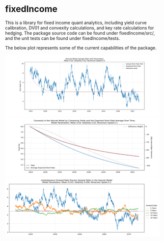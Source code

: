 # fixedIncome
This is a library for fixed income quant analytics, including yield curve calibration, DV01 and convexity calculations, and key rate calculations for hedging. The package source code can be found under fixedIncome/src/, and the unit tests can be found under fixedIncome/tests. 

The below plot represents some of the current capabilities of the package. 

![Vasicek Short Rate Sample PAth](https://github.com/aflapan/fixedIncome/blob/master/docs/images/Vasicek_Short_Rate.png)
![Vasicek Short Rate Sample PAth](https://github.com/aflapan/fixedIncome/blob/master/docs/images/Vasicek_Convexity.png)
![Vasicek Short Rate Sample PAth](https://github.com/aflapan/fixedIncome/blob/master/docs/images/Vasicek_Instantaneous_Forward_Rate_Processes.png)

